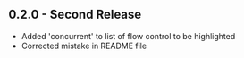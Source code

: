 ## 0.2.0 - Second Release
* Added 'concurrent' to list of flow control to be highlighted
* Corrected mistake in README file
